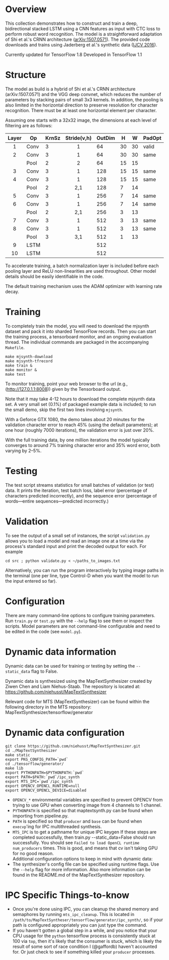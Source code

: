 # Overview

This collection demonstrates how to construct and train a deep,
bidirectional stacked LSTM using a CNN features as input with CTC loss
to perform robust word recognition. The model is a straightforward
adaptation of Shi et al.'s CRNN architecture
([arXiv:1507.0571](https://arxiv.org/abs/1507.05717)). The provided code
downloads and trains using Jaderberg et al.'s synthetic data ([IJCV
2016](http://dx.doi.org/10.1007/s11263-015-0823-z)).

Currently updated for TensorFlow 1.8
Developed in TensorFlow 1.1


# Structure

The model as build is a hybrid of Shi et al.'s CRNN architecture
(arXiv:1507.0571) and the VGG deep convnet, which reduces the number
of parameters by stacking pairs of small 3x3 kernels. In addition, the
pooling is also limited in the horizontal direction to preserve
resolution for character recognition. There must be at least one
horizontal element per character.

Assuming one starts with a 32x32 image, the dimensions at each level
of filtering are as follows:


| Layer |  Op  | KrnSz | Stride(v,h) | OutDim |  H |  W  | PadOpt
|:-----:|------|-------|:-----------:|--------|----|-----|--------------
| 1     | Conv |   3   |   1         |   64   | 30 | 30  |    valid
| 2     | Conv |   3   |   1         |   64   | 30 | 30  |    same
|       | Pool |   2   |   2         |   64   | 15 | 15  | 
| 3     | Conv |   3   |   1         |  128   | 15 | 15  |    same
| 4     | Conv |   3   |   1         |  128   | 15 | 15  |    same
|       | Pool |   2   |   2,1       |  128   |  7 | 14  |       
| 5     | Conv |   3   |   1         |  256   |  7 | 14  |    same
| 6     | Conv |   3   |   1         |  256   |  7 | 14  |    same
|       | Pool |   2   |   2,1       |  256   |  3 | 13  |       
| 7     | Conv |   3   |   1         |  512   |  3 | 13  |    same
| 8     | Conv |   3   |   1         |  512   |  3 | 13  |    same
|       | Pool |   3   |   3,1       |  512   |  1 | 13  |     
| 9     | LSTM |       |             |  512   |    |     |              
| 10    | LSTM |       |             |  512   |    |     |              

To accelerate training, a batch normalization layer is included before
each pooling layer and ReLU non-linearities are used throughout. Other
model details should be easily identifiable in the code.

The default training mechanism uses the ADAM optimizer with learning
rate decay.

# Training

To completely train the model, you will need to download the mjsynth
dataset and pack it into sharded TensorFlow records. Then you can start
the training process, a tensorboard monitor, and an ongoing evaluation
thread. The individual commands are packaged in the accompanying `Makefile`.

    make mjsynth-download
    make mjsynth-tfrecord
    make train &
    make monitor &
    make test

To monitor training, point your web browser to the url (e.g.,
(http://127.0.1.1:8008)) given by the Tensorboard output.

Note that it may take 4-12 hours to download the complete mjsynth data
set. A very small set (0.1%) of packaged example data is included; to
run the small demo, skip the first two lines involving `mjsynth`.

With a Geforce GTX 1080, the demo takes about 20 minutes for the
validation character error to reach 45% (using the default
parameters); at one hour (roughly 7000 iterations), the validation
error is just over 20%.

With the full training data, by one million iterations the model
typically converges to around 7% training character error and 35% word
error, both varying by 2–5%.

# Testing

The test script streams statistics for small batches of validation (or test)
data. It prints the iteration, test batch loss, label error (percentage of
characters predicted incorrectly), and the sequence error (percentage of
words—entire sequences—predicted incorrectly.)

# Validation

To see the output of a small set of instances, the script `validation.py` 
allows you to load a model and read an image one at a time via the process's 
standard input and print the decoded output for each. For example

    cd src ; python validate.py < ~/paths_to_images.txt

Alternatively, you can run the program interactively by typing image paths
in the terminal (one per line, type Control-D when you want the model to run the
input entered so far).

# Configuration

There are many command-line options to configure training
parameters. Run `train.py` or `test.py` with the `--help` flag to see
them or inspect the scripts. Model parameters are not command-line
configurable and need to be edited in the code (see `model.py`).

# Dynamic data information

Dynamic data can be used for training or testing by setting the `--static_data` flag to False.  

Dynamic data is synthesized using the MapTextSynthesizer created by Ziwen Chen and Liam Niehus-Staab. The repository is located at: https://github.com/niehusst/MapTextSynthesizer  

Relevant code for MTS (MapTextSynthesizer) can be found within the following directory in the MTS repository: MapTextSynthesizer/tensorflow/generator

# Dynamic data configuration
```
git clone https://github.com/niehusst/MapTextSynthesizer.git
cd ./MapTextSynthesizer
make static
export PKG_CONFIG_PATH=`pwd`
cd ./tensorflow/generator/
make lib
export PYTHONPATH=$PYTHONPATH:`pwd`
export PATH=$PATH:`pwd`/ipc_synth
export MTS_IPC=`pwd`/ipc_synth
export OPENCV_OPENCL_RUNTIME=null
export OPENCV_OPENCL_DEVICE=disabled
```
* `OPENCV_*` environmental variables are specified to prevent OPENCV from trying to use GPU when converting image from 4 channels to 1 channel. 
* `PYTHONPATH` is specified so that maptextsynth.py can be found when importing from pipeline.py.
* `PATH` is specified so that `producer` and `base` can be found when `execvp`'ing for IPC multithreaded synthesis.
* `MTS_IPC` is to get a pathname for unique IPC keygen
If these steps are completed successfully, then train.py --static_data=False should run successfully. You should see `Failed to load OpenCL runtime` `num_producers` times. This is good, and means that cv isn't taking GPU for no good reason.   
Additional configuration options to keep in mind with dynamic data:
* The synthesizer's config file can be specified using runtime flags. Use the `--help` flag for more information. Also more information can be found in the README.md of the MapTextSynthesizer repository.

# IPC Specific Things-to-know
* Once you're done using IPC, you can cleanup the shared memory and semaphores by running `mts_ipc_cleanup`. This is located in `/path/to/MapTextSyntheser/tensorflow/generator/ipc_synth/`, so if your path is configured appropriately you can just type the command.
* If you haven't gotten a global step in a while, and you notice that your CPU usage for the `python` tensorflow process is consistently stuck at 100 via `top`, then it's likely that the consumer is stuck, which is likely the result of some sort of race condition I (@gaffordb) haven't accounted for. Or just check to see if something killed your `producer` processes. 
